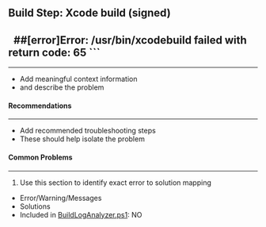 Build Step: Xcode build (signed)
--

## ``` ``` ##[error]Error: /usr/bin/xcodebuild failed with return code: 65 ```
---

* Add meaningful context information 
* and describe the problem


#### Recommendations
---

* Add recommended troubleshooting steps
* These should help isolate the problem

####  Common Problems
---
1. Use this section to identify exact error to solution mapping
* Error/Warning/Messages
* Solutions
* Included in [BuildLogAnalyzer.ps1](https://github.com/tdevere/AppCenterBuildLog/blob/master/PowerShellScripts/BuildLogAnalyzer.ps1): NO
